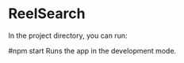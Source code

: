 # ReelSearch

In the project directory, you can run:

#npm start
Runs the app in the development mode.
